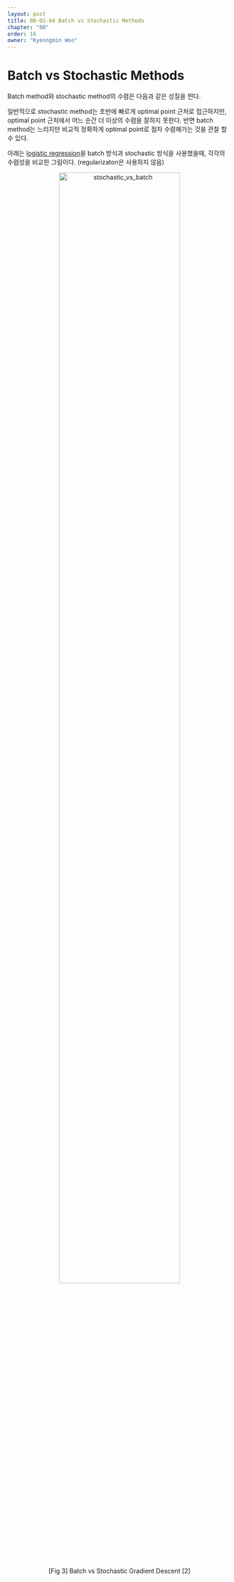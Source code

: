 ```yaml
---
layout: post
title: 08-02-04 Batch vs Stochastic Methods
chapter: "08"
order: 16
owner: "Kyeongmin Woo"
---
```


# Batch vs Stochastic Methods

Batch method와 stochastic method의 수렴은 다음과 같은 성질을 띈다. 

일반적으로 stochastic method는 초반에 빠르게 optimal point 근처로 접근하지만, optimal point 근처에서 어느 순간 더 이상의 수렴을 잘하지 못한다. 반면 batch method는 느리지만 비교적 정확하게 optimal point로 점차 수렴해가는 것을 관찰 할 수 있다.

아래는 [logistic regression](https://en.wikipedia.org/wiki/Logistic_regression)을 batch 방식과 stochastic 방식을 사용했을때, 각각의 수렴성을 비교한 그림이다. (regularizaton은 사용하지 않음)

<figure class="image" style="align: center;">
<p align="center">
  <img src="https://wikidocs.net/images/page/18973/stochastic_vs_batch.PNG" alt="stochastic_vs_batch" width="80%" height="80%">
</p>
  <figcaption style="text-align: center;">[Fig 3] Batch vs Stochastic Gradient Descent [2]</figcaption>
</figure>
